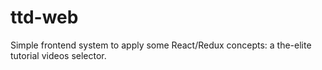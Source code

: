 # ttd-web

Simple frontend system to apply some React/Redux concepts: a the-elite tutorial videos selector. 